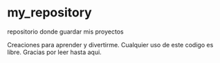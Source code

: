 # my_repository
repositorio donde guardar mis proyectos

Creaciones para aprender y divertirme.
Cualquier uso de este codigo es libre.
Gracias por leer hasta aqui.
